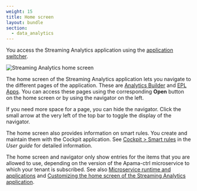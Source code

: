 ```yaml
---
weight: 15
title: Home screen
layout: bundle
section: 
  - data_analytics
---
```


You access the Streaming Analytics application using the [application switcher](/users-guide/getting-started/#app-switcher).

![Streaming Analytics home screen](/images/apama/streaming-analytics-home-screen.png)

The home screen of the Streaming Analytics application lets you navigate to the different pages of the application. 
These are [Analytics Builder](#analytics-builder) and [EPL Apps](#apama-epl-apps). 
You can access these pages using the corresponding **Open** button on the home screen or by using the navigator on the left.

If you need more space for a page, you can hide the navigator. Click the small arrow at the very left of the top bar to toggle the display of the navigator.

The home screen also provides information on smart rules. You create and maintain them with the Cockpit application.
See [Cockpit > Smart rules](/users-guide/cockpit/#smart-rules) in the *User guide* for detailed information.

The home screen and navigator only show entries for the items that you are allowed to use, 
depending on the version of the Apama-ctrl microservice to which your tenant is subscribed. 
See also [Microservice runtime and applications](#microservice-and-applications) and 
[Customizing the home screen of the Streaming Analytics application](/apama/advanced/#customize-home-screen).



